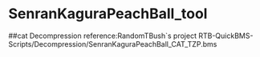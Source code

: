 # SenranKaguraPeachBall_tool
##cat Decompression reference:RandomTBush`s project RTB-QuickBMS-Scripts/Decompression/SenranKaguraPeachBall_CAT_TZP.bms

